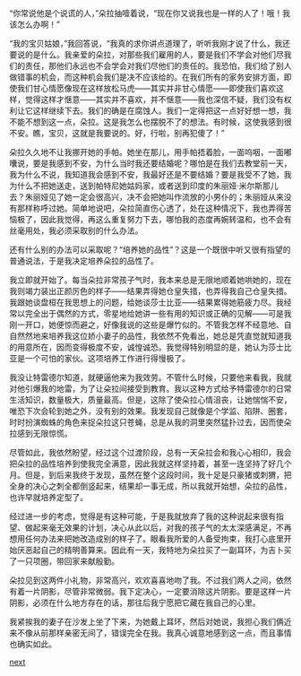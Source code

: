 
“你常说他是个说谎的人，”朵拉抽噎着说，“现在你又说我也是一样的人了！哦！我该怎么办啊！”

“我的宝贝姑娘，”我回答说，“我真的求你讲点道理了，听听我刚才说了什么，我还要说的是什么。我亲爱的朵拉，对那些我们雇用的人，要是我们不学会对他们尽我们的责任，那他们永远也不会学会对我们尽他们的责任的。我恐怕，我们给了别人做错事的机会，而这种机会我们是决不应该给的。在我们所有的家务安排方面，即使我们甘心情愿像现在这样放松马虎——其实并非甘心情愿——即使我们喜欢这样，觉得这样才惬意——其实并不喜欢，并不惬意——我也深信不疑，我们没有权利让它这样继续下去。我们的确是在腐蚀人。我们一定得把这一点好好想一想，我不能不想到这一点，朵拉。这是我怎么也摆脱不了的想法。有时候，这使我感到很不安。瞧，宝贝，这就是我要说的。好，行啦，别再犯傻了！”

朵拉久久地不让我挪开她的手帕。她坐在那儿，用手帕捂着脸，一面呜咽，一面嘟囔说，要是我感到不安，为什么当时我还要结婚呢？哪怕是在我们去教堂前一天，我为什么不说，我知道我会感到不安，我最好还是不要结婚？要是我受不了她，我为什么不把她送走，送到帕特尼她姑妈家，或者送到印度的朱丽娅·米尔斯那儿去？朱丽娅见了她一定会很高兴，决不会把她叫作流放的小男仆的；朱丽娅从来没有那样称呼过她。简单地说吧，朵拉简直伤心透了，处在这种情况下，我也弄得苦恼极了，因此我觉得，再这么重复努力下去，哪怕我的态度再婉转温和，也不会有丝毫用处，我必须采取别的什么办法。

还有什么别的办法可以采取呢？“培养她的品性”？这是一个既很中听又很有指望的普通说法，于是我决定培养朵拉的品性了。

我立即就开始了。每当朵拉非常孩子气时，我本来总是无限地顺着她哄她的，现在我则竭力装出正颜厉色的样子——结果弄得她仓皇失措，也弄得我自己仓皇失措。我跟她谈盘桓在我思想上的问题，给她谈莎士比亚——结果累得她筋疲力尽。我经常以完全出于偶然的方式，零星地给她讲一些有用的知识或正确的见解——可是我刚一开口，她便惊而避之，好像我说的这些是爆竹似的。不管我怎样不经意地、自自然然地来培养我这位娇小妻子的品性，我依然不免看出，她总是凭直觉就知道我的用意所在，因而变得极度不安，诚惶诚恐。我觉得特别明显的是，她认为莎士比亚是一个可怕的家伙。这项培养工作进行得慢极了。

我没让特雷德尔知道，就硬逼他来为我效劳。不管什么时候，只要他来看我，我就对他引爆我的地雷，为了让朵拉间接受到教育。我以这种方式给予特雷德尔的日常生活知识，数量极大，质量最高。但是，这除了使朵拉心情沮丧，让她惴惴不安，唯恐下次会轮到她之外，没有别的效果。我发现自己就像是个学监、陷阱、圈套，时时扮演蜘蛛的角色来捉朵拉这只苍蝇，总是从我的洞里突然猛扑过去，因而使朵拉感到无限惊慌。

尽管如此，我依然盼望，经过这个过渡阶段，总有一天朵拉会和我心心相印，我会把朵拉的品性培养到使我完全满意，因此我就这样坚持着，甚至一连坚持了好几个月。但是，到后来我终于发现，虽然在整个这段时间，我十足是只豪猪或刺猬，把全身的决心之刺全都倒竖起来，结果却一事无成，所以我就开始想，朵拉的品性，也许早就培养定型了。

经过进一步的考虑，觉得是有这种可能，于是我就放弃了我的这种说起来很有指望、做起来毫无效果的计划，决心从此以后，对我的孩子气的太太深感满足，不再想用任何办法来把她改造成别的样子了。眼看我所爱的人备受拘束，我打心底里开始厌恶起自己的精明善算来。因此有一天，我特地为朵拉买了一副耳环，为吉卜买了一只项圈，带回家来献殷勤。

朵拉见到这两件小礼物，非常高兴，欢欢喜喜地吻了我。不过我们两人之间，依然有着一片阴影，尽管非常微弱。我下定决心，一定要消除这片阴影。要是这样一片阴影，必须在什么地方存在的话，那往后我宁愿把它藏在我自己的心里。

我紧挨我的妻子在沙发上坐了下来，为她戴上耳环，然后对她说，我担心我们俩近来不像从前那样亲密无间了，错误完全在我。我真心诚意地感到这一点，而且事情也确实如此。

[next](page616.md)